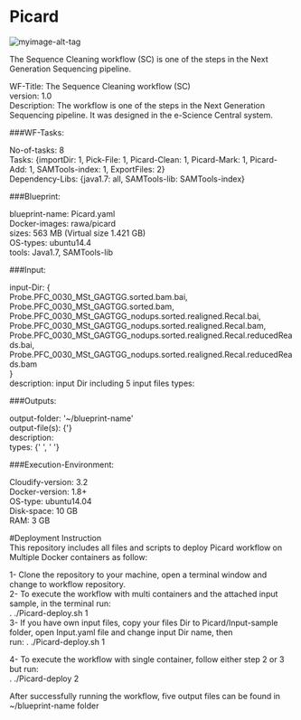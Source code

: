# Picard
![myimage-alt-tag](https://github.com/WorkflowCenter-Repositories/Picard/raw/master/picard.png)
  
The Sequence Cleaning workflow (SC) is one of the steps in the Next Generation Sequencing pipeline.  
  
  WF-Title: The Sequence Cleaning workflow (SC)    
  version: 1.0    
  Description: The workflow is one of the steps in the Next Generation Sequencing pipeline. It was designed in the e-Science Central system.  
  
###WF-Tasks:  
  
  No-of-tasks: 8  
  Tasks: {importDir: 1, Pick-File: 1, Picard-Clean: 1, Picard-Mark: 1, Picard-Add: 1, SAMTools-index: 1, ExportFiles: 2}  
  Dependency-Libs: {java1.7: all, SAMTools-lib: SAMTools-index}   

###Blueprint:

  blueprint-name: Picard.yaml  
  Docker-images: rawa/picard   
  sizes: 563 MB (Virtual size 1.421 GB)  
  OS-types: ubuntu14.4  
  tools: Java1.7, SAMTools-lib  
  
###Input:  
  
  input-Dir:  {  
  Probe.PFC_0030_MSt_GAGTGG.sorted.bam.bai, Probe.PFC_0030_MSt_GAGTGG.sorted.bam,                                                       Probe.PFC_0030_MSt_GAGTGG_nodups.sorted.realigned.Recal.bai,                                                
  Probe.PFC_0030_MSt_GAGTGG_nodups.sorted.realigned.Recal.bam,                                                                          Probe.PFC_0030_MSt_GAGTGG_nodups.sorted.realigned.Recal.reducedReads.bai,                                                             Probe.PFC_0030_MSt_GAGTGG_nodups.sorted.realigned.Recal.reducedReads.bam  
              }  
  description: input Dir including 5 input files
  types: 

###Outputs:

  output-folder: '~/blueprint-name'  
  output-file(s): {'}  
  description:  
  types: {' ', ' '}  

###Execution-Environment:  
  
  Cloudify-version: 3.2  
  Docker-version: 1.8+  
  OS-type: ubuntu14.04  
  Disk-space: 10 GB  
  RAM: 3 GB  
  
#Deployment Instruction  
This repository includes all files and scripts to deploy Picard workflow on Multiple Docker containers as follow:  
  
1- Clone the repository to your machine, open a terminal window and change to workflow repository.  
2- To execute the workflow with multi containers and the attached input sample, in the terminal run:   
   . ./Picard-deploy.sh 1    
3- If you have own input files, copy your files Dir to Picard/Input-sample folder, open Input.yaml file and change input Dir name, then  
   run: . ./Picard-deploy.sh 1  
  
4- To execute the workflow with single container, follow either step 2 or 3 but run:    
   . ./Picard-deploy 2  
  
After successfully running the workflow, five output files can be found in ~/blueprint-name folder
